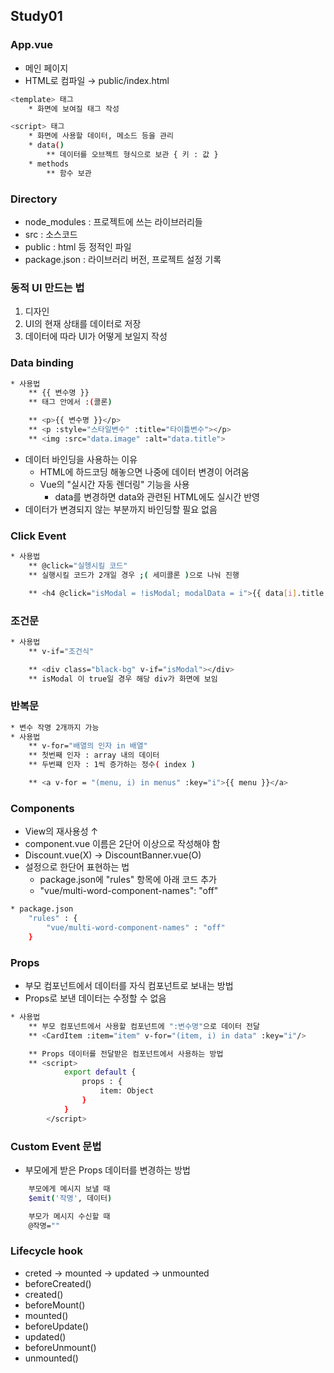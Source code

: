 ## Study01

### App.vue
- 메인 페이지
- HTML로 컴파일 → public/index.html

``` bash
<template> 태그
    * 화면에 보여질 태그 작성

<script> 태그
    * 화면에 사용할 데이터, 메소드 등을 관리
    * data()
        ** 데이터를 오브젝트 형식으로 보관 { 키 : 값 }
    * methods
        ** 함수 보관
```

### Directory
- node_modules : 프로젝트에 쓰는 라이브러리들
- src : 소스코드 
- public : html 등 정적인 파일
- package.json : 라이브러리 버전, 프로젝트 설정 기록 

### 동적 UI 만드는 법
1. 디자인
2. UI의 현재 상태를 데이터로 저장
3. 데이터에 따라 UI가 어떻게 보일지 작성

### Data binding
``` bash
* 사용법
    ** {{ 변수명 }}
    ** 태그 안에서 :(콜론)

    ** <p>{{ 변수명 }}</p>
    ** <p :style="스타일변수" :title="타이틀변수"></p>
    ** <img :src="data.image" :alt="data.title">
```
- 데이터 바인딩을 사용하는 이유
    - HTML에 하드코딩 해놓으면 나중에 데이터 변경이 어려움
    - Vue의 "실시간 자동 렌더링" 기능을 사용
        - data를 변경하면 data와 관련된 HTML에도 실시간 반영
- 데이터가 변경되지 않는 부분까지 바인딩할 필요 없음

### Click Event
``` bash
* 사용법
    ** @click="실헹시킬 코드"
    ** 실행시킬 코드가 2개일 경우 ;( 세미콜론 )으로 나눠 진행

    ** <h4 @click="isModal = !isModal; modalData = i">{{ data[i].title }}</h4>
```

### 조건문
``` bash
* 사용법
    ** v-if="조건식"

    ** <div class="black-bg" v-if="isModal"></div>
    ** isModal 이 true일 경우 해당 div가 화면에 보임
```

### 반복문
``` bash
* 변수 작명 2개까지 가능
* 사용법
    ** v-for="배열의 인자 in 배열"
    ** 첫번째 인자 : array 내의 데이터
    ** 두번쨰 인자 : 1씩 증가하는 정수( index )

    ** <a v-for = "(menu, i) in menus" :key="i">{{ menu }}</a>
```

### Components
- View의 재사용성 ↑
- component.vue 이름은 2단어 이상으로 작성해야 함
- Discount.vue(X) → DiscountBanner.vue(O)
- 설정으로 한단어 표현하는 법
    - package.json에 "rules" 항목에 아래 코드 추가
    - "vue/multi-word-component-names": "off"
``` bash
* package.json
    "rules" : {
        "vue/multi-word-component-names" : "off"
    }
```

### Props
- 부모 컴포넌트에서 데이터를 자식 컴포넌트로 보내는 방법
- Props로 보낸 데이터는 수정할 수 없음
``` bash
* 사용법
    ** 부모 컴포넌트에서 사용할 컴포넌트에 ":변수명"으로 데이터 전달
    ** <CardItem :item="item" v-for="(item, i) in data" :key="i"/>

    ** Props 데이터를 전달받은 컴포넌트에서 사용하는 방법
    ** <script>
            export default {
                props : {
                    item: Object
                }
            }
        </script>

```

### Custom Event 문법
- 부모에게 받은 Props 데이터를 변경하는 방법
``` bash
    부모에게 메시지 보낼 때
    $emit('작명', 데이터)

    부모가 메시지 수신할 때
    @작명=""
```


### Lifecycle hook
- creted → mounted → updated → unmounted
- beforeCreated()
- created()
- beforeMount()
- mounted()
- beforeUpdate()
- updated()
- beforeUnmount()
- unmounted()
